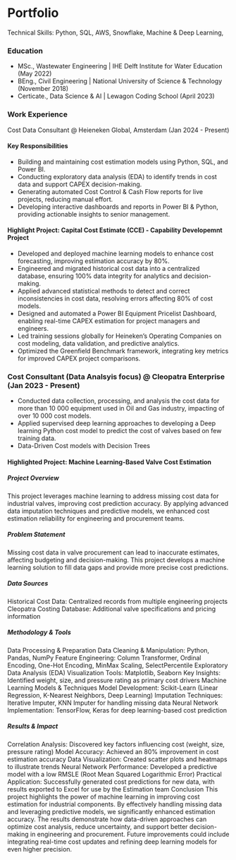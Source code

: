 # Portfolio

Technical Skills: Python, SQL, AWS, Snowflake, Machine & Deep Learning, 

### Education
- MSc., Wastewater Engineering | IHE Delft Institute for Water Education (May 2022)
- BEng., Civil Engineering | National University of Science & Technology (November 2018)
- Certicate., Data Science & AI | Lewagon Coding School (April 2023)

### Work Experience
Cost Data Consultant @ Heieneken Global, Amsterdam (Jan 2024 - Present)

#### Key Responsibilities
- Building and maintaining cost estimation models using Python, SQL, and Power BI.
- Conducting exploratory data analysis (EDA) to identify trends in cost data and support CAPEX decision-making.
- Generating automated Cost Control & Cash Flow reports for live projects, reducing manual effort.
- Developing interactive dashboards and reports in Power BI & Python, providing actionable insights to senior management.
  
#### Highlight Project: Capital Cost Estimate (CCE) - Capability Developemnt Project
- Developed and deployed machine learning models to enhance cost forecasting, improving estimation accuracy by 80%.
- Engineered and migrated historical cost data into a centralized database, ensuring 100% data integrity for analytics and decision-making.
- Applied advanced statistical methods to detect and correct inconsistencies in cost data, resolving errors affecting 80% of cost models.
- Designed and automated a Power BI Equipment Pricelist Dashboard, enabling real-time CAPEX estimation for project managers and engineers.
- Led training sessions globally for Heineken’s Operating Companies on cost modeling, data validation, and predictive analytics.
- Optimized the Greenfield Benchmark framework, integrating key metrics for improved CAPEX project comparisons.

### Cost Consultant (Data Analsyis focus) @ Cleopatra Enterprise (Jan 2023 - Present)
- Conducted data collection, processing, and analysis the cost data for more than 10 000 equipment used in Oil and Gas industry, impacting of over 10 000 cost models.
- Applied supervised deep learning approaches to developing a Deep learning Python cost model to predict the cost of valves based on few training data.
- Data-Driven Cost models with Decision Trees

#### Highlighted Project: Machine Learning-Based Valve Cost Estimation

##### Project Overview
This project leverages machine learning to address missing cost data for industrial valves, improving cost prediction accuracy. By applying advanced data imputation techniques and predictive models, we enhanced cost estimation reliability for engineering and procurement teams.

##### Problem Statement
Missing cost data in valve procurement can lead to inaccurate estimates, affecting budgeting and decision-making. This project develops a machine learning solution to fill data gaps and provide more precise cost predictions.

##### Data Sources
Historical Cost Data: Centralized records from multiple engineering projects
Cleopatra Costing Database: Additional valve specifications and pricing information

##### Methodology & Tools
Data Processing & Preparation
Data Cleaning & Manipulation: Python, Pandas, NumPy
Feature Engineering: Column Transformer, Ordinal Encoding, One-Hot Encoding, MinMax Scaling, SelectPercentile
Exploratory Data Analysis (EDA)
Visualization Tools: Matplotlib, Seaborn
Key Insights: Identified weight, size, and pressure rating as primary cost drivers
Machine Learning Models & Techniques
Model Development: Scikit-Learn (Linear Regression, K-Nearest Neighbors, Deep Learning)
Imputation Techniques: Iterative Imputer, KNN Imputer for handling missing data
Neural Network Implementation: TensorFlow, Keras for deep learning-based cost prediction

##### Results & Impact
Correlation Analysis: Discovered key factors influencing cost (weight, size, pressure rating)
Model Accuracy: Achieved an 80% improvement in cost estimation accuracy
Data Visualization: Created scatter plots and heatmaps to illustrate trends
Neural Network Performance: Developed a predictive model with a low RMSLE (Root Mean Squared Logarithmic Error)
Practical Application: Successfully generated cost predictions for new data, with results exported to Excel for use by the Estimation team
Conclusion
This project highlights the power of machine learning in improving cost estimation for industrial components. By effectively handling missing data and leveraging predictive models, we significantly enhanced estimation accuracy. The results demonstrate how data-driven approaches can optimize cost analysis, reduce uncertainty, and support better decision-making in engineering and procurement. Future improvements could include integrating real-time cost updates and refining deep learning models for even higher precision.



